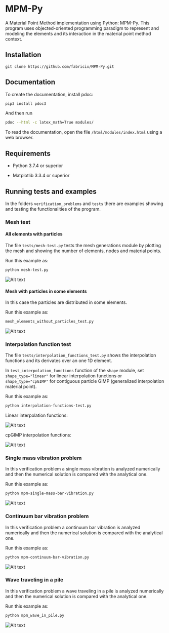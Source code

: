 # MPM-Py

A Material Point Method implementation using Python: MPM-Py. This program uses objected-oriented programming paradigm to represent and modeling the elements and its interaction in the material point method context.

## Installation

```git
git clone https://github.com/fabricix/MPM-Py.git
```

## Documentation

To create the documentation, install pdoc:

```bash
pip3 install pdoc3
```

And then run

```bash
pdoc --html -c latex_math=True modules/
```

To read the documentation, open the file `/html/modules/index.html` using a web browser.

## Requirements

* Python 3.7.4 or superior

* Matplotlib 3.3.4 or superior

## Running tests and examples

In the folders `verification_problems` and `tests` there are examples showing and testing the functionalities of the program.

### Mesh test

#### All elements with particles

The file `tests/mesh-test.py` tests the mesh generations module by plotting the mesh and showing the number of elements, nodes and material points. 

Run this example as:

```bash
python mesh-test.py
```
![Alt text](tests/mesh_test.png?raw=true "All elements with particles")

#### Mesh with particles in some elements
In this case the particles are distributed in some elements.

Run this example as:

```bash
mesh_elements_without_particles_test.py
```
![Alt text](tests/mesh_elements_without_particles_test.png?raw=true "Elements without particles")

### Interpolation function test

The file `tests/interpolation_functions_test.py` shows the interpolation functions and its derivates over an one 1D element.

In `test_interpolation_functions` function of the `shape` module, set `shape_type="linear"` for linear interpolation functions or `shape_type="cpGIMP"` for contiguous particle GIMP (generalized interpolation material point).

Run this example as:

```bash
python interpolation-functions-test.py
```
Linear interpolation functions:

![Alt text](tests/linear_interpolation_functions_test.png?raw=true "Linear interpolation functions")

cpGIMP interpolation functions:

![Alt text](tests/cpGIMP_interpolation_functions_test.png?raw=true "Linear interpolation functions")

### Single mass vibration problem

In this verification problem a single mass vibration is analyzed numerically and then the numerical solution is compared with the analytical one.

Run this example as:

```bash
python mpm-single-mass-bar-vibration.py
```
![Alt text](verification_problems/mpm_single_mass_vibration.png?raw=true "Single mass vibration problem")

### Continuum bar vibration problem

In this verification problem a continuum bar vibration is analyzed numerically and then the numerical solution is compared with the analytical one.

Run this example as:

```bash
python mpm-continuum-bar-vibration.py
```

![Alt text](verification_problems/mpm_continuum_bar_vibration.png?raw=true "Continuum bar vibration problem")


### Wave traveling in a pile 

In this verification problem a wave traveling in a pile is analyzed numerically and then the numerical solution is compared with the analytical one.

Run this example as:

```bash
python mpm_wave_in_pile.py
```

![Alt text](verification_problems/mpm_wave_in_pile.png?raw=true "Wave in pile vibration problem")